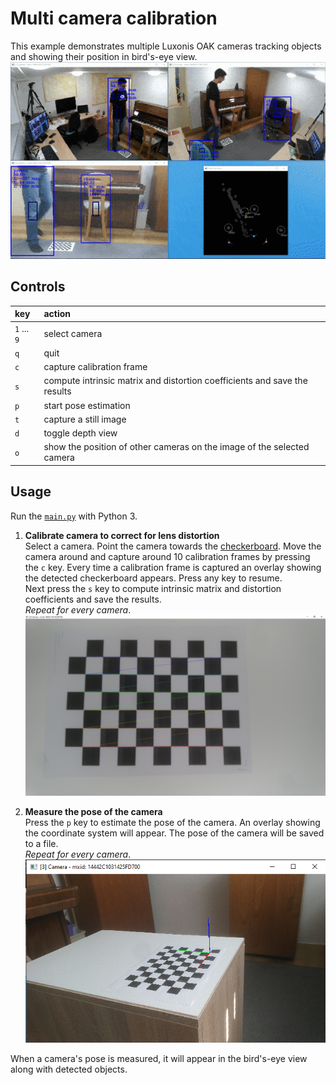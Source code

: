 # Multi camera calibration
This example demonstrates multiple Luxonis OAK cameras tracking objects and showing their position in bird's-eye view. 
![](img/demo.gif)
## Controls
| key 			| action
| :---			| :---			|
| `1` ... `9` 	| select camera |
| `q`			| quit 			|
| `c`			| capture calibration frame |
| `s`			| compute intrinsic matrix and distortion coefficients and save the results  |
| `p`			| start pose estimation |
| `t`			| capture a still image |
| `d`			| toggle depth view |
| `o`			| show the position of other cameras on the image of the selected camera |


## Usage
Run the [`main.py`](main.py) with Python 3.

1. __Calibrate camera to correct for lens distortion__ \
	Select a camera. Point the camera towards the [checkerboard](pattern.pdf). Move the camera around and capture around 10 calibration frames by pressing the `c` key. Every time a calibration frame is captured an overlay showing the detected checkerboard appears. Press any key to resume. \
	Next press the `s` key to compute intrinsic matrix and distortion coefficients and save the results. \
	_Repeat for every camera_.
	![calibration frame](img/calibration.png)
	
2. __Measure the pose of the camera__ \
	Press the `p` key to estimate the pose of the camera. An overlay showing the coordinate system will appear. The pose of the camera will be saved to a file. \
	_Repeat for every camera_. 
	![pose estimation](img/pose.png)

When a camera's pose is measured, it will appear in the bird's-eye view along with detected objects.
